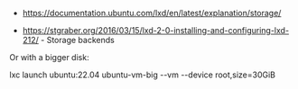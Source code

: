 - https://documentation.ubuntu.com/lxd/en/latest/explanation/storage/

- https://stgraber.org/2016/03/15/lxd-2-0-installing-and-configuring-lxd-212/ - Storage backends



Or with a bigger disk:

lxc launch ubuntu:22.04 ubuntu-vm-big --vm --device root,size=30GiB